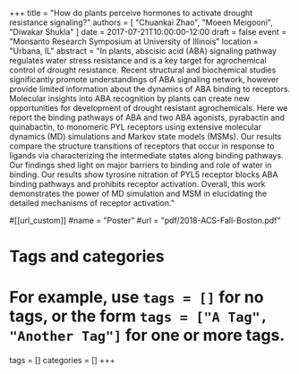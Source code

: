 +++
title = "How do plants perceive hormones to activate drought resistance signaling?"
authors = [ "Chuankai Zhao", "Moeen Meigooni", "Diwakar Shukla" ]
date = 2017-07-21T10:00:00-12:00
draft = false
event = "Monsanto Research Symposium at University of Illinois"
location = "Urbana, IL"
abstract    = "In plants, abscisic acid (ABA) signaling pathway regulates water stress resistance and is a key target for agrochemical control of drought resistance. Recent structural and biochemical studies significantly promote understandings of ABA signaling network, however provide limited information about the dynamics of ABA binding to receptors. Molecular insights into ABA recognition by plants can create new opportunities for development of drought resistant agrochemicals. Here we report the binding pathways of ABA and two ABA agonists, pyrabactin and quinabactin, to monomeric PYL receptors using extensive molecular dynamics (MD) simulations and Markov state models (MSMs). Our results compare the structure transitions of receptors that occur in response to ligands via characterizing the intermediate states along binding pathways. Our findings shed light on major barriers to binding and role of water in binding. Our results show tyrosine nitration of PYL5 receptor blocks ABA binding pathways and prohibits receptor activation. Overall, this work demonstrates the power of MD simulation and MSM in elucidating the detailed mechanisms of receptor activation."

#[[url_custom]]
  #name = "Poster"
  #url  = "pdf/2018-ACS-Fall-Boston.pdf"

# Tags and categories
# For example, use `tags = []` for no tags, or the form `tags = ["A Tag", "Another Tag"]` for one or more tags.
tags = []
categories = []
+++
